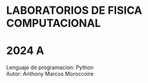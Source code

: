# LABORATORIOS DE FISICA COMPUTACIONAL  
# 2024 A
Lenguaje de programacion: Python  
Autor: Anthony Marcos Moroccoire